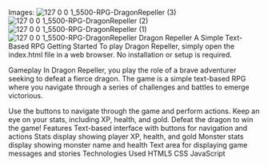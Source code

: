 Images:
![127 0 0 1_5500-RPG-DragonRepeller (3)](https://github.com/user-attachments/assets/812a788a-6bf1-431b-b432-700de8b4d212)
![127 0 0 1_5500-RPG-DragonRepeller (2)](https://github.com/user-attachments/assets/605a9021-d6ac-494f-b484-2b5451b21f3c)
![127 0 0 1_5500-RPG-DragonRepeller (1)](https://github.com/user-attachments/assets/a54d6202-33bb-492b-b59e-c687517495ec)
![127 0 0 1_5500-RPG-DragonRepeller](https://github.com/user-attachments/assets/221ce9c3-e061-4397-a725-1f26542a3880)
Dragon Repeller
A Simple Text-Based RPG
Getting Started
To play Dragon Repeller, simply open the index.html file in a web browser. No installation or setup is required.

Gameplay
In Dragon Repeller, you play the role of a brave adventurer seeking to defeat a fierce dragon. The game is a simple text-based RPG where you navigate through a series of challenges and battles to emerge victorious.

Use the buttons to navigate through the game and perform actions.
Keep an eye on your stats, including XP, health, and gold.
Defeat the dragon to win the game!
Features
Text-based interface with buttons for navigation and actions
Stats display showing player XP, health, and gold
Monster stats display showing monster name and health
Text area for displaying game messages and stories
Technologies Used
HTML5
CSS
JavaScript
